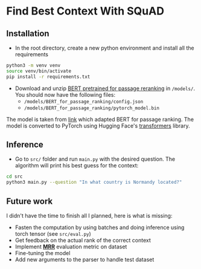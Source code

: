 # Find Best Context With SQuAD

## Installation

* In the root directory, create a new python environment and install all the requirements

```bash
python3 -m venv venv
source venv/bin/activate
pip install -r requirements.txt
```

* Download  and unzip [BERT pretrained for passage reranking](https://drive.google.com/file/d/1tEHjpsAgvTVIqFySiSVl4DKaYVx8ltS5/view?usp=sharing) in `/models/`. You should now have the following files: 
    * `/models/BERT_for_passage_ranking/config.json`
    * `/models/BERT_for_passage_ranking/pytorch_model.bin`

The model is taken from [link](https://github.com/nyu-dl/dl4marco-bert/tree/a75f26a3342a38f146fc9f0958bf458be7a68e15) which adapted BERT for passage ranking. The model is converted to PyTorch using Hugging Face's [transformers](https://huggingface.co/docs/transformers/index) library. 

## Inference

* Go to `src/` folder and run `main.py` with the desired question. The algorithm will print his best guess for the context:

```bash
cd src
python3 main.py --question "In what country is Normandy located?"
```

## Future work 

I didn't have the time to finish all I planned, here is what is missing:

* Fasten the computation by using batches and doing inference using torch tensor (see `src/eval.py`)
* Get feedback on the actual rank of the correct context
* Implement [**MRR**](https://machinelearning.wtf/terms/mean-reciprocal-rank-mrr/) evaluation metric on dataset
* Fine-tuning the model
* Add new arguments to the parser to handle test dataset
